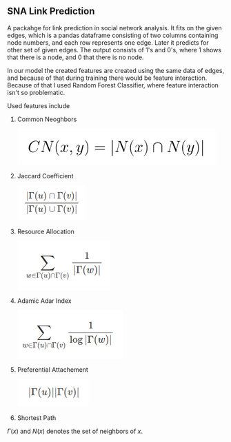 ## SNA Link Prediction
A packahge for link prediction in social network analysis. It fits on the given edges, which is a pandas dataframe consisting of two columns containing node numbers, and each row represents one edge. Later it predicts for other set of given edges. The output consists of 1's and 0's, where 1 shows that there is a node, and 0 that there is no node.

In our model the created features are created using the same data of edges, and because of that during training there would be feature interaction. Because of that I used Random Forest Classifier, where feature interaction isn't so problematic.

Used features include
1. Common Neoghbors 

    ![Common Neighbors](photos/common_neighbors.png)
2. Jaccard Coefficient

    ![Jaccard Coefficient](photos/jacc_coef.png)
3. Resource Allocation

    ![Resource Allocation Index](photos/resource_alloc.png)
4. Adamic Adar Index

    ![Adamic Adar Index](photos/adamic_adar.png)
5. Preferential Attachement

    ![Preferential Attachment](photos/pref_att.png)
6. Shortest Path


$Г(x)$ and $N(x)$ denotes the set of neighbors of $x$.